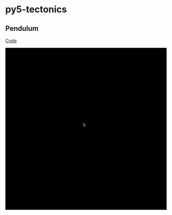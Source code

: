 # py5-tectonics

## Pendulum

[Code](https://github.com/amomorning/py5-tectonics/blob/main/pendulum.py)

![Result](imgs/pendulum.gif)
